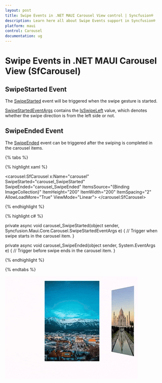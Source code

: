 ```yaml
---
layout: post
title: Swipe Events in .NET MAUI Carousel View control | Syncfusion®
description: Learn here all about Swipe Events support in Syncfusion® .NET MAUI Carousel View (SfCarousel) control and more.
platform: maui
control: Carousel
documentation: ug
---
```


# Swipe Events in .NET MAUI Carousel View (SfCarousel)

## SwipeStarted Event

The [SwipeStarted](https://help.syncfusion.com/cr/maui/Syncfusion.Maui.Carousel.SfCarousel.html#Syncfusion_Maui_Carousel_SfCarousel_SwipeStarted) event will be triggered when the swipe gesture is started.

[SwipeStartedEventArgs](https://help.syncfusion.com/cr/maui/Syncfusion.Maui.Core.Carousel.SwipeStartedEventArgs.html#Syncfusion_Maui_Core_Carousel_SwipeStartedEventArgs__ctor) contains the [IsSwipeLeft](https://help.syncfusion.com/cr/maui/Syncfusion.Maui.Core.Carousel.SwipeStartedEventArgs.html#Syncfusion_Maui_Core_Carousel_SwipeStartedEventArgs_IsSwipedLeft) value, which denotes whether the swipe direction is from the left side or not.

## SwipeEnded Event

The [SwipeEnded](https://help.syncfusion.com/cr/maui/Syncfusion.Maui.Carousel.SfCarousel.html#Syncfusion_Maui_Carousel_SfCarousel_SwipeEnded) event can be triggered after the swiping is completed in the carousel items.

{% tabs %}

{% highlight xaml %}

<carousel:SfCarousel x:Name="carousel"
    SwipeStarted="carousel_SwipeStarted"
    SwipeEnded="carousel_SwipeEnded"
    ItemsSource="{Binding ImageCollection}"
    ItemHeight="200"
    ItemWidth="200"
    ItemSpacing="2"
    AllowLoadMore="True"
    ViewMode="Linear">
</carousel:SfCarousel>
	
{% endhighlight %}

{% highlight c# %}

private async void carousel_SwipeStarted(object sender, Syncfusion.Maui.Core.Carousel.SwipeStartedEventArgs e)
{
    // Trigger when swipe starts in the carousel item.
}

private async void carousel_SwipeEnded(object sender, System.EventArgs e)
{
    // Trigger before swipe ends in the carousel item.
}

{% endhighlight %}

{% endtabs %}

![Carousel Swiping events](images/CarouselSwiping_GIF.gif)
